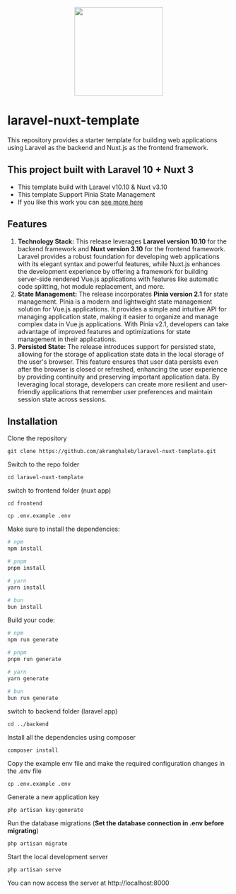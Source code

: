 <p align="center">
  <img src="https://raw.githubusercontent.com/fumeapp/laranuxt/main/resources/laranuxt.png" width="200" />
</p>

# laravel-nuxt-template
This repository provides a starter template for building web applications using Laravel as the backend and Nuxt.js as the frontend framework.


## This project built with Laravel 10 + Nuxt 3 <br>

- This template build with Laravel v10.10 & Nuxt v3.10 
- This template Support Pinia State Management
- If you like this work you can <a href="https://github.com/akramghaleb">see more here</a>

## Features
1. **Technology Stack:** This release leverages **Laravel version 10.10** for the backend framework and **Nuxt version 3.10** for the frontend framework. Laravel provides a robust foundation for developing web applications with its elegant syntax and powerful features, while Nuxt.js enhances the development experience by offering a framework for building server-side rendered Vue.js applications with features like automatic code splitting, hot module replacement, and more.
2. **State Management:** The release incorporates **Pinia version 2.1** for state management. Pinia is a modern and lightweight state management solution for Vue.js applications. It provides a simple and intuitive API for managing application state, making it easier to organize and manage complex data in Vue.js applications. With Pinia v2.1, developers can take advantage of improved features and optimizations for state management in their applications.
3. **Persisted State:** The release introduces support for persisted state, allowing for the storage of application state data in the local storage of the user's browser. This feature ensures that user data persists even after the browser is closed or refreshed, enhancing the user experience by providing continuity and preserving important application data. By leveraging local storage, developers can create more resilient and user-friendly applications that remember user preferences and maintain session state across sessions.

## Installation

Clone the repository

```
git clone https://github.com/akramghaleb/laravel-nuxt-template.git
```

Switch to the repo folder

```
cd laravel-nuxt-template
```

switch to frontend folder (nuxt app)

```
cd frontend

cp .env.example .env
```

Make sure to install the dependencies:
```bash
# npm
npm install

# pnpm
pnpm install

# yarn
yarn install

# bun
bun install
```

Build your code:

```bash
# npm
npm run generate

# pnpm
pnpm run generate

# yarn
yarn generate

# bun
bun run generate
```

switch to backend folder (laravel app)

```
cd ../backend
```


Install all the dependencies using composer

```
composer install
```

Copy the example env file and make the required configuration changes in the .env file

```
cp .env.example .env
```

Generate a new application key

```
php artisan key:generate
```

Run the database migrations (**Set the database connection in .env before migrating**)

```
php artisan migrate
```

Start the local development server

```
php artisan serve
```

You can now access the server at http://localhost:8000

<br><br>
